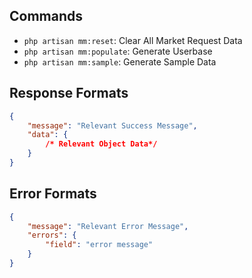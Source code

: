 
## Commands
- `php artisan mm:reset`:       Clear All Market Request Data
- `php artisan mm:populate`:    Generate Userbase
- `php artisan mm:sample`:      Generate Sample Data



## Response Formats
```json
{
    "message": "Relevant Success Message",
    "data": { 
        /* Relevant Object Data*/ 
    }
}
```

## Error Formats
```json
{
    "message": "Relevant Error Message",
    "errors": {
        "field": "error message"
    }
}
```